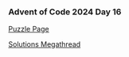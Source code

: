 ### Advent of Code 2024 Day 16

[Puzzle Page](https://adventofcode.com/2024/day/16)

[Solutions Megathread](https://www.reddit.com/r/adventofcode/comments/1hfboft/2024_day_16_solutions/)

